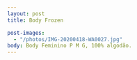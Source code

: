 ```yaml
---
layout: post
title: Body Frozen

post-images:
  - "/photos/IMG-20200418-WA0027.jpg"
body: Body Feminino P M G, 100% algodão.
---
```

